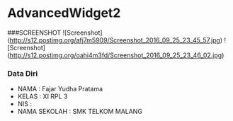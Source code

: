 # AdvancedWidget2

###SCREENSHOT
![Screenshot] (http://s12.postimg.org/afj7m5909/Screenshot_2016_09_25_23_45_57.jpg)
![Screenshot] (http://s12.postimg.org/oahi4m3fd/Screenshot_2016_09_25_23_46_02.jpg)

### Data Diri 
- NAMA : Fajar Yudha Pratama
- KELAS : XI RPL 3
- NIS : 
- NAMA SEKOLAH : SMK TELKOM MALANG
